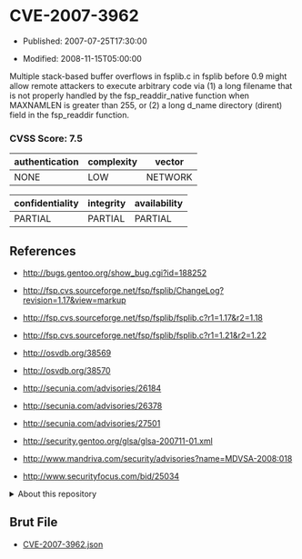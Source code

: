 # CVE-2007-3962

- Published: 2007-07-25T17:30:00

- Modified: 2008-11-15T05:00:00

Multiple stack-based buffer overflows in fsplib.c in fsplib before 0.9 might allow remote attackers to execute arbitrary code via (1) a long filename that is not properly handled by the fsp_readdir_native function when MAXNAMLEN is greater than 255, or (2) a long d_name directory (dirent) field in the fsp_readdir function.

### CVSS Score: **7.5**

| authentication | complexity | vector |
| --- | --- | --- |
| NONE | LOW | NETWORK |

| confidentiality | integrity | availability |
| --- | --- | --- |
| PARTIAL | PARTIAL | PARTIAL |

## References

* http://bugs.gentoo.org/show_bug.cgi?id=188252

* http://fsp.cvs.sourceforge.net/fsp/fsplib/ChangeLog?revision=1.17&view=markup

* http://fsp.cvs.sourceforge.net/fsp/fsplib/fsplib.c?r1=1.17&r2=1.18

* http://fsp.cvs.sourceforge.net/fsp/fsplib/fsplib.c?r1=1.21&r2=1.22

* http://osvdb.org/38569

* http://osvdb.org/38570

* http://secunia.com/advisories/26184

* http://secunia.com/advisories/26378

* http://secunia.com/advisories/27501

* http://security.gentoo.org/glsa/glsa-200711-01.xml

* http://www.mandriva.com/security/advisories?name=MDVSA-2008:018

* http://www.securityfocus.com/bid/25034

<details>
<summary>About this repository</summary> 

  This repository is part of the project [Live Hack CVE](https://github.com/Live-Hack-CVE). Main website can be found [www.live-hack.org](https://www.live-hack.org) 
  
  Made by [Sn0wAlice](https://github.com/Sn0wAlice) for the people that care about security and need to have a feed of the latest CVEs. Hope you enjoy it, don't forget to star the repo and follow me on [Twitter](https://twitter.com/Sn0wAlice) and [Github](https://github.com/Sn0wAlice). And that is my [personnal website](https://www.alice-snow.me/)

  - [Home Page](https://github.com/Live-Hack-CVE)
  - [Framework](https://github.com/Live-Hack-CVE/cve-framework)
  - [CVE database](https://github.com/Live-Hack-CVE/full_database)
  - [Changelog](https://github.com/Live-Hack-CVE/Changelog)
</details>

## Brut File

* [CVE-2007-3962.json](https://raw.githubusercontent.com/Live-Hack-CVE/full_database/main/cves/2007/CVE-2007-3962.json)

